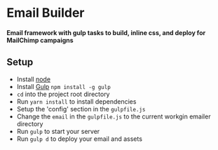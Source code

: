 # Email Builder
#### Email framework with gulp tasks to build, inline css, and deploy for MailChimp campaigns

## Setup

- Install [node](https://nodejs.org/en/)
- Install [Gulp](http://gulpjs.com/) `npm install -g gulp`
- `cd` into the project root directory
- Run `yarn install` to install dependencies
- Setup the 'config' section in the `gulpfile.js`
- Change the `email` in the `gulpfile.js` to the current workgin emailer directory
- Run `gulp` to start your server
- Run `gulp d` to deploy your email and assets
